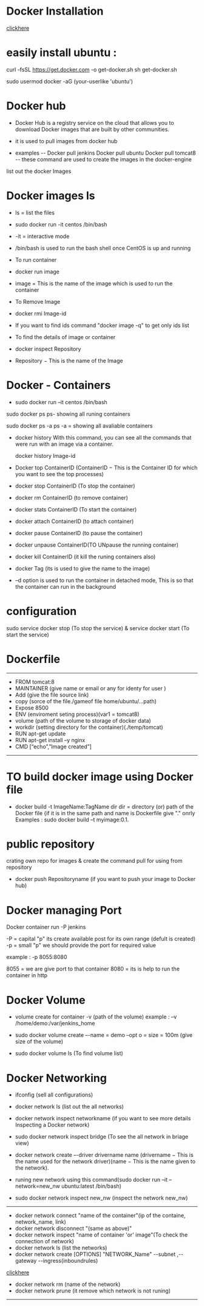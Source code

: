 # Docker Installation
[clickhere](https://docs.docker.com/install/linux/docker-ce/ubuntu/)

# easily install ubuntu :
curl -fsSL https://get.docker.com -o get-docker.sh
sh get-docker.sh

sudo usermod docker -aG (your-userlike 'ubuntu')

# Docker hub
*  Docker Hub is a registry service on the cloud that allows you to download Docker images that are built by other communities.

* it is used to pull images from docker hub
* examples
--
Docker pull jenkins
Docker pull ubuntu
Docker pull tomcat8
--
these command are used to create the images in the docker-engine

list out the docker Images 

# Docker images ls 

* ls = list the files

* sudo docker run -it centos /bin/bash

* -it = interactive mode

* /bin/bash is used to run the bash shell once CentOS is up and running

* To run container
* docker run image 
* image = This is the name of the image which is used to run the container


* To Remove Image 
* docker rmi Image-id

* If you want to find ids command "docker image -q" to get only ids list

* To find the details of image or container 
* docker inspect Repository 
* Repository − This is the name of the Image

# Docker - Containers

* sudo docker run –it centos /bin/bash 

 sudo docker ps
 ps- showing all runing containers

 sudo docker ps -a
 ps -a  = showing all avaliable containers

* docker history
  With this command, you can see all the commands that were run with an image via a container.

  docker history Image-id

* Docker top ContainerID (ContainerID − This is the Container ID for which you want to see the top processes)

* docker stop ContainerID (To stop the container) 

* docker rm ContainerID (to remove container)

* docker stats ContainerID (To start the container)

* docker attach ContainerID (to attach container)

* docker pause ContainerID (to pause the container)

* docker unpause ContainerID(TO UNpause the running container)
  
* docker kill ContainerID (it kill the runing containers also)

*  docker Tag (its is used to give the name to the image)
  
*  –d option is used to run the container in detached mode, This is so that the container can run in the background

# configuration

sudo service docker stop  (To stop the service) &  service docker start (To start the service)


# Dockerfile 
---
* FROM tomcat:8
* MAINTAINER (give name or email or any for identy for user )
* Add (give the file source link)
* copy (sorce of the file./gameof file      home/ubuntu/...path)
* Expose 8500
* ENV (enviroment seting process)(var1 = tomcat8)
* volume (path of the volume to storage of docker data)
* workdir (setting directory for the container)(./temp/tomcat)
* RUN apt-get update 
* RUN apt-get install –y nginx 
* CMD [“echo”,”Image created”] 
---
# TO build docker image using Docker file
* docker build  -t ImageName:TagName dir
dir = directory (or) path of the Docker file {if it is in the same path and name is Dockerfile give "." onrly
Examples : sudo docker build –t myimage:0.1. 

# public repository 
crating own repo for images & create the command pull for using from repository

* docker push Repositoryname  (if you want to push your image to Docker hub)

# Docker managing Port 
Docker container run -P jenkins

-P  = capital "p" its create available post for its own range (defult is created)
-p   = small "p"  we should provide the port for required value 

example : -p 8055:8080

8055 = we are give port to that container
8080 = its is help to run the container in http


# Docker Volume 
* volume create for container
  -v (path of the volume) example : –v /home/demo:/var/jenkins_home
* sudo docker volume create –-name = demo –opt o = size = 100m   (give size of the volume)
  
* sudo docker volume ls (To find volume list)

# Docker Networking
* ifconfig (sell all configurations)
  
* docker network ls (list out the all networks)
  
* docker network inspect networkname (if you want to see more details Inspecting a Docker network) 
  
* sudo docker network inspect bridge (To see the all network in briage view)
  
* docker network create –-driver drivername name (drivername − This is the name used for the network driver)(name − This is the name    given to the network).
  
* runing new network using this command(sudo docker run –it –network=new_nw ubuntu:latest /bin/bash)

* sudo docker network inspect new_nw (inspect the network new_nw)
  

----
* docker network connect "name of the container"(ip of the containe, network_name, link)
* docker network disconnect "(same as above)"
* docker network inspect "name of container 'or' image"(To check the connection of network)
* docker network ls (list the networks)
* docker network create [OPTIONS] "NETWORK_Name" --subnet ,--gateway --ingress(inboundrules)

[clickhere](https://docs.docker.com/engine/reference/commandline/network_create/)

* docker network rm (name of the network)
* docker network prune (it remove which network is not runing)
  
----